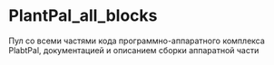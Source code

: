 # PlantPal_all_blocks
Пул со всеми частями кода программно-аппаратного комплекса PlabtPal, документацией и описанием сборки аппаратной части
